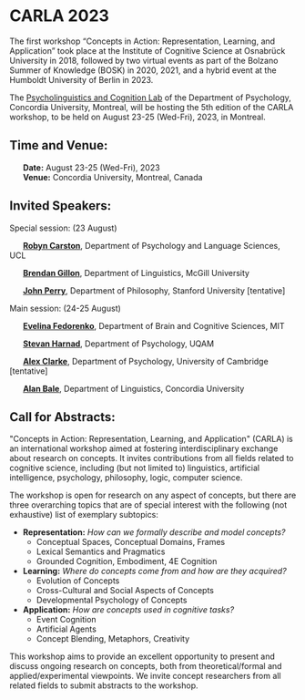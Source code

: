 [comment]: <> (<p float="center">)
[comment]: <> (<img align="center" src="/CARLA/carla_workshop/logos.PNG" width="70%" />)
[comment]: <> (</p>)


# CARLA 2023

[comment]: <> ( ### CARLA 2023 goes fully in-person.)

The first workshop “Concepts in Action: Representation, Learning, and Application” took place at the Institute of Cognitive Science at Osnabrück University in 2018, followed by two virtual events as part of the Bolzano Summer of Knowledge (BOSK) in 2020, 2021, and a hybrid event at the Humboldt University of Berlin in 2023. 

The <a href="https://psycholinguistics.weebly.com">Psycholinguistics and Cognition Lab</a> of the Department of Psychology, Concordia University, Montreal, will be hosting the 5th edition of the CARLA workshop, to be held on August 23-25 (Wed-Fri), 2023, in Montreal.

## Time and Venue:

&nbsp; &nbsp; &nbsp; **Date:** August 23-25 (Wed-Fri), 2023 <br/>
&nbsp; &nbsp; &nbsp; **Venue:** Concordia University, Montreal, Canada <br/>

[comment]: <> (### Registration)

[comment]: <> (Please click [here] https://docs.google.com/forms/d/e/1FAIpQLSezQOc6WDdgfKe6HSAImtr09J6yqqz0IqN2C9_GzMFiUzyKvg/viewform?vc=0&c=0&w=1&flr=0 for the registration form. )


[comment]: <> (**IMPORTANT:** CARLA 2021 will be conducted as a **fully virtual** event without any attendance fees. More information about how to attend can be found below.)

## Invited Speakers: 

Special session: (23 August)

&nbsp; &nbsp; &nbsp; [**Robyn Carston**](https://tba), Department of Psychology and Language Sciences, UCL

&nbsp; &nbsp; &nbsp; [**Brendan Gillon**](https://tba), Department of Linguistics, McGill University

&nbsp; &nbsp; &nbsp; [**John Perry**](https://tba), Department of Philosophy, Stanford University [tentative]

Main session: (24-25 August)

&nbsp; &nbsp; &nbsp; [**Evelina Fedorenko**](https://tba), Department of Brain and Cognitive Sciences, MIT

&nbsp; &nbsp; &nbsp; [**Stevan Harnad**](https://tba), Department of Psychology, UQAM

&nbsp; &nbsp; &nbsp; [**Alex Clarke**](https://tba), Department of Psychology, University of Cambridge [tentative]

&nbsp; &nbsp; &nbsp; [**Alan Bale**](https://tba), Department of Linguistics, Concordia University


## Call for Abstracts:

"Concepts in Action: Representation, Learning, and Application" (CARLA) is an international workshop aimed at fostering interdisciplinary exchange about research on concepts. It invites contributions from all fields related to cognitive science, including (but not limited to) linguistics, artificial intelligence, psychology, philosophy, logic, computer science.

The workshop is open for research on any aspect of concepts, but there are three overarching topics that are of special interest with the following (not exhaustive) list of exemplary subtopics:

- **Representation:** _How can we formally describe and model concepts?_
    - Conceptual Spaces, Conceptual Domains, Frames
    - Lexical Semantics and Pragmatics
    - Grounded Cognition, Embodiment, 4E Cognition
- **Learning:** _Where do concepts come from and how are they acquired?_
    - Evolution of Concepts
    - Cross-Cultural and Social Aspects of Concepts
    - Developmental Psychology of Concepts
- **Application:** _How are concepts used in cognitive tasks?_
    - Event Cognition
    - Artificial Agents
    - Concept Blending, Metaphors, Creativity
    
This workshop aims to provide an excellent opportunity to present and discuss ongoing research on concepts, both from theoretical/formal and applied/experimental viewpoints. We invite concept researchers from all related fields to submit abstracts to the workshop.
